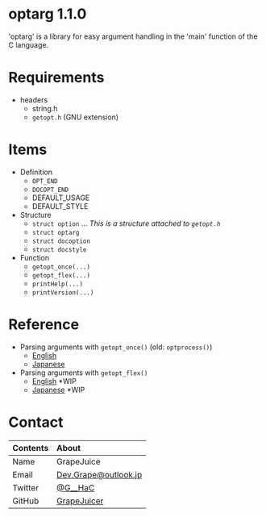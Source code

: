 # optarg 1.1.0

'optarg' is a library for easy argument handling in the 'main' function of the C language.

# Requirements

- headers
  - string.h
  - `getopt.h` (GNU extension)

# Items

- Definition
  - `OPT_END`
  - `DOCOPT_END`
  - DEFAULT_USAGE
  - DEFAULT_STYLE
- Structure
  - `struct option` ... *This is a structure attached to `getopt.h`*
  - `struct optarg`
  - `struct docoption`
  - `struct docstyle`
- Function
  - `getopt_once(...)`
  - `getopt_flex(...)`
  - `printHelp(...)`
  - `printVersion(...)`

# Reference

- Parsing arguments with `getopt_once()` (old: `optprocess()`)
  - [English](https://github.com/GrapeJuicer/optarg/blob/main/ref/ref_en_getopt_once.md)
  - [Japanese](https://github.com/GrapeJuicer/optarg/blob/main/ref/ref_ja_getopt_once.md)
- Parsing arguments with `getopt_flex()`
  - [English](https://github.com/GrapeJuicer/optarg/blob/main/ref/ref_en_getopt_flex.md) *WIP
  - [Japanese](https://github.com/GrapeJuicer/optarg/blob/main/ref/ref_ja_getopt_flex.md) *WIP

# Contact
| Contents | About                                         |
| :------- | :-------------------------------------------- |
| Name     | GrapeJuice                                    |
| Email    | Dev.Grape@outlook.jp                          |
| Twitter  | [@G__HaC](https://twitter.com/G__HaC)         |
| GitHub   | [GrapeJuicer](https://github.com/GrapeJuicer) |
